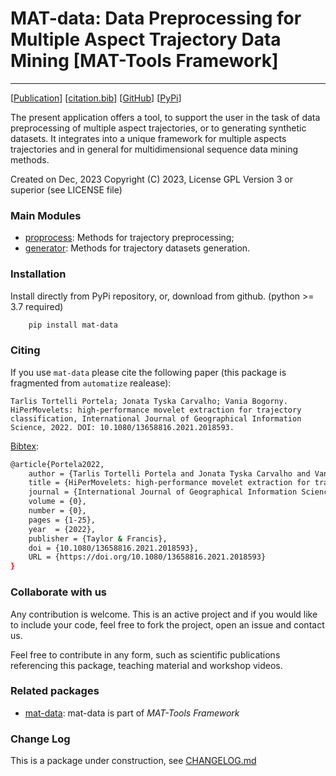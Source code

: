 # MAT-data: Data Preprocessing for Multiple Aspect Trajectory Data Mining \[MAT-Tools Framework\]
---

\[[Publication](#)\] \[[citation.bib](citation.bib)\] \[[GitHub](https://github.com/ttportela/mat-data)\] \[[PyPi](https://pypi.org/project/mat-data/)\]


The present application offers a tool, to support the user in the task of data preprocessing of multiple aspect trajectories, or to generating synthetic datasets. It integrates into a unique framework for multiple aspects trajectories and in general for multidimensional sequence data mining methods.

Created on Dec, 2023
Copyright (C) 2023, License GPL Version 3 or superior (see LICENSE file)

### Main Modules

- [proprocess](/proprocess.py): Methods for trajectory preprocessing;
- [generator](/generator.py): Methods for trajectory datasets generation.


### Installation

Install directly from PyPi repository, or, download from github. (python >= 3.7 required)

```bash
    pip install mat-data
```

### Citing

If you use `mat-data` please cite the following paper (this package is fragmented from `automatize` realease):

    Tarlis Tortelli Portela; Jonata Tyska Carvalho; Vania Bogorny. HiPerMovelets: high-performance movelet extraction for trajectory classification, International Journal of Geographical Information Science, 2022. DOI: 10.1080/13658816.2021.2018593.

[Bibtex](citation.bib):

```bash
@article{Portela2022,
    author = {Tarlis Tortelli Portela and Jonata Tyska Carvalho and Vania Bogorny},
    title = {HiPerMovelets: high-performance movelet extraction for trajectory classification},
    journal = {International Journal of Geographical Information Science},
    volume = {0},
    number = {0},
    pages = {1-25},
    year  = {2022},
    publisher = {Taylor & Francis},
    doi = {10.1080/13658816.2021.2018593},
    URL = {https://doi.org/10.1080/13658816.2021.2018593}
}
```

### Collaborate with us

Any contribution is welcome. This is an active project and if you would like to include your code, feel free to fork the project, open an issue and contact us.

Feel free to contribute in any form, such as scientific publications referencing this package, teaching material and workshop videos.

### Related packages

- [mat-data](https://github.com/ttportela/mat-data): mat-data is part of _MAT-Tools Framework_

### Change Log

This is a package under construction, see [CHANGELOG.md](./CHANGELOG.md)